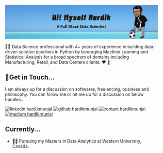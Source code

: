 <!-- icons  -->

[1.1]: https://github.com/hardymunjal/hardymunjal/blob/master/assets/icons/icons8-linkedin-48.png (linkedin icon with padding)
[2.1]: https://github.com/hardymunjal/hardymunjal/blob/master/assets/icons/icons8-github-48.png (github icon with padding)
[3.1]: https://github.com/hardymunjal/hardymunjal/blob/master/assets/icons/contact-48.png (contact icon with padding)
[4.1]: https://github.com/hardymunjal/hardymunjal/blob/master/assets/icons/icons8-medium-new-48.png (medium icon with padding)
[5.1]: https://github.com/hardymunjal/hardymunjal/blob/master/assets/icons/blog-48.png (blog icon with padding)

<!-- links to my social media accounts -->

[1]: https://www.linkedin.com/in/hardikmunjal
[2]: https://github.com/hardymunjal
[3]: https://hardikmunjal.com/#contact
[4]: https://medium.com/@hardymunjal
[5]: https://buddingengineer.com

<p align="center">
  <img src="https://github.com/hardymunjal/hardymunjal/blob/master/Github_Banner.png?raw=true">
</p>

🙋‍♂ Data Science professional with 4+ years of experience in building data-driven solution pipelines in Python by leveraging Machine Learning and Statistical Analysis for a broad spectrum of domains including Manufacturing, Retail, and Data Centers clients. ❤ 🤗

## 🤝Get in Touch...

I am always up for a discussion on softwares, freelancing, business and philosophy. You can follow me or hit me up for a discussion on below handles...

[![linkedin hardikmunjal][1.1]][1]
[![github hardikmunjal][2.1]][2]
[![contact hardikmunjal][3.1]][3]
[![medium hardikmunjal][4.1]][4]

## Currently...

- 👨‍🎓 Pursuing my Masters in Data Analytics at Western University, Canada.
